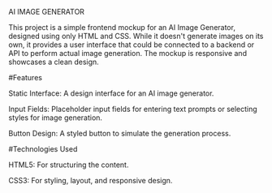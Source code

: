 AI IMAGE GENERATOR

This project is a simple frontend mockup for an AI Image Generator, designed using only HTML and CSS. While it doesn't generate images on its own, it provides a user interface that could be connected to a backend or API to perform actual image generation. The mockup is responsive and showcases a clean design.

 #Features
 
Static Interface: A design interface for an AI image generator.

Input Fields: Placeholder input fields for entering text prompts or selecting styles for image generation.

Button Design: A styled button to simulate the generation process.

 #Technologies Used
 
HTML5: For structuring the content.

CSS3: For styling, layout, and responsive design.
